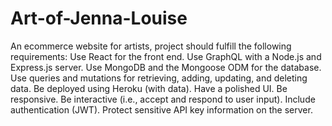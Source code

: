 # Art-of-Jenna-Louise
An ecommerce website for artists, project should fulfill the following requirements:      Use React for the front end.      Use GraphQL with a Node.js and Express.js server.      Use MongoDB and the Mongoose ODM for the database.      Use queries and mutations for retrieving, adding, updating, and deleting data.      Be deployed using Heroku (with data).      Have a polished UI.      Be responsive.      Be interactive (i.e., accept and respond to user input).      Include authentication (JWT).      Protect sensitive API key information on the server.
